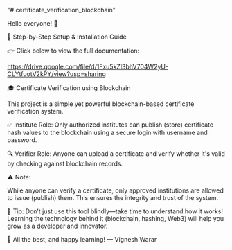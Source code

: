 "# certificate_verification_blockchain" 

Hello everyone! 👋

📄 Step-by-Step Setup & Installation Guide

👉 Click below to view the full documentation:

https://drive.google.com/file/d/1Fxu5kZl3bhV704W2yU-CLYtfuotV2kPY/view?usp=sharing

🎓 Certificate Verification using Blockchain

This project is a simple yet powerful blockchain-based certificate verification system.

✅ Institute Role: Only authorized institutes can publish (store) certificate hash values to the blockchain using a secure login with username and password.

🔍 Verifier Role: Anyone can upload a certificate and verify whether it's valid by checking against blockchain records.

⚠️ Note:

While anyone can verify a certificate, only approved institutions are allowed to issue (publish) them. This ensures the integrity and trust of the system.

🧠 Tip:
Don’t just use this tool blindly—take time to understand how it works! Learning the technology behind it (blockchain, hashing, Web3) will help you grow as a developer and innovator.

🎯 
All the best, and happy learning!
— Vignesh Warar


